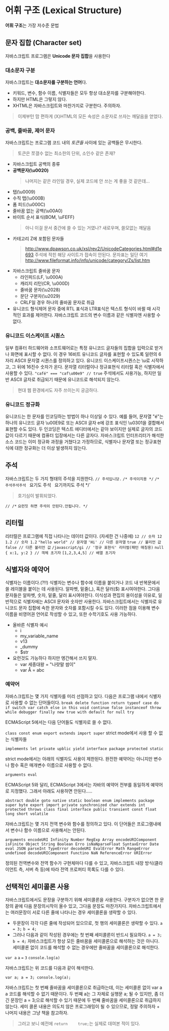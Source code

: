 # 어휘 구조 (Lexical Structure)
**어휘 구조**는 가장 저수준 문법
## 문자 집합 (Character set)
자바스크립트 프로그램은 **Unicode 문자 집합**을 사용한다
### 대소문자 구분
자바스크립트는 **대소문자를 구분하는 언어**다.
- 키워드, 변수, 함수 이름, 식별자들은 모두 항상 대소문자를 구분해야한다.
- 하지만 HTML은 그렇지 않다.
- XHTML은 자바스크립트와 마찬가지로 구분한다. 주의하자.
> 이제부턴 맘 편하게 (X)HTML의 모든 속성은 소문자로 쓰자는 깨달음을 얻었다.

### 공백, 줄바꿈, 제어 문자
자바스크립트는 프로그램 코드 내의 *토큰들* 사이에 있는 공백들은 무시한다.
> 토큰은 쪼갤수 없는 최소한의 단위, 소인수 같은 존재?

- 자바스크립트 공백의 종류
 - **공백문자(\u0020)**
   > 나머지는 같은 라인일 경우, 실제 코드에 안 쓰는 게 좋을 것 같은데...
 - 탭(\u0009)
 - 수직 탭(\u000B)
 - 폼 피드(\u000C)
 - 줄바꿈 없는 공백(\u00A0)
 - 바이트 순서 표식(BOM, \uFEFF)
   > 아니 이걸 문서 중간에 쓸 수 있는 거였나? 새로우며, 쓸모없는 깨달음
 - 카테고리 Z에 포함된 문자들
   > http://www.dpawson.co.uk/xsl/rev2/UnicodeCategories.html#d1e693 
   > 주석에 적힌 해당 사이트가 접속이 안된다.
   > 문자표는 일단 여기 http://www.fileformat.info/info/unicode/category/Zs/list.htm
- 자바스크립트 줄바꿈 문자
  - 라인피드(LF, \u000A)
  - 캐리지 리턴(CR, \u000D)
  - 줄바꿈 문자(\u2028)
  - 문단 구분자(\u2029)
  - CRLF일 경우 하나의 줄바꿈 문자로 취급
- 유니코드 형식제어 문자 중에 RTL 표식과 LTR표식은 텍스트 형식이 바뀔 때 시각적인 효과를 제어한다. 자바스크립트 코드의 변수 이름과 같은 식별자엔 사용할 수 없다.

### 유니코드 이스케이프 시퀀스
일부 컴퓨터 하드웨어와 소프트웨어로는 특정 유니코드 글자들의 집합을 입력으로 받거나 화면에 표시할 수 없다. 이 경우 16비트 유니코드 글자를 표현할 수 있도록 일련의 6자리 ASCII 문자열 시퀀스를 정의하고 있다. 유니코드 이스케이프시퀀스는 \u로 시작하고, 그 뒤에 16진수 숫자가 온다. 문자열 리터럴이나 정규표현식 리터럴 혹은 식별자에서 사용할 수 있다.
    `"café" === "caf\u00e9" // true`
주석에서도 사용가능, 하지만 일반 ASCII 글자로 취급되기 때문에 유니코드로 해석되지 않는다.
> 현대 웹 환경에서도 자주 쓰이는지 궁금하다.

### 유니코드 정규화
유니코드는 한 문자를 인코딩하는 방법이 하나 이상일 수 있다. 예를 들어, 문자열 "é"는 하나의 유니코드 글자 \u00E9로 또는 ASCII 글자 e에 강조 표식인 \u0301을 결합해서 표현할 수도 있다. 두 인코딩은 텍스트 에디터에서는 같아 보이지만 실제로 글자의 코드 값이 다르기 때문에 컴퓨터 입장에서는 다른 글자다. 자바스크립트 인터프리터가 해석한 소스 코드는 이미 정규화 과정을 거쳤다고 가정하므로, 식별자나 문자열 또는 정규표현식에 대한 정규화는 더 이상 발생하지 않는다.

## 주석
자바스크립트는 두 가지 형태의 주석을 지원한다.
`// 주석입니당.`
`/* 주석이지용 */`
`/* 주석주석주석
` 요기도 주석`
` 요기까지도 주석 */`

> 호기심이 발휘되었다.

`// /*`
`요런짓 하면 주석이 안된다.안됩니다. */`

## 리터럴
리터럴은 프로그램에 직접 나타나는 데이터 값이다. (자세한 건 나중에)
`12 // 숫자 12`
`1.2 // 숫자 1.2`
`"hello world" // 문자열`
`'Hi' // 다른 문자열`
`true // 불리언 값`
`false // 다른 불리언 값`
`/javascript/gi // '정규 표현식' 리터럴(패턴 매칭용)`
`null`
`{ x:1, y:2 } // 객체 초기자`
`[1,2,3,4,5] // 배열 초기자`
## 식별자와 예약어
식별자는 이름이다.(?!!) 식별자는 변수나 함수에 이름을 붙이거나 코드 내 반복문에서 쓸 레이블을 붙이는 데 사용된다. 알파벳, 밑줄(_), 혹은 달러($) 표시여야한다. 그다음 문자들은 알파벳, 숫자, 밑줄, 달러 표시여야한다. 이식성과 편집의 용이성을 이유로, 일반적으로 식별자에는 ASCII 문자와 숫자만 사용한다. 자바스크립트에서는 식별자로 유니코드 문자 집합에 속한 문자와 숫자를 포함시킬 수도 있다. 이러한 점을 이용해 변수 이름을 비영어권 언어로 작성할 수 있고, 또한 수학기호도 사용 가능하다.
- 올바른 식별자 예시
  - i
  - my_variable_name
  - v13
  - _dummy
  - $str
- 요런것도 가능하다 하지만 엥간해서 쓰지 말자.
  - var 세종대왕 = "나랏말 쌈이"
  - var Å = abc

### 예약어
자바스크립트는 몇 가지 식별자를 미리 선점하고 있다. 다음은 프로그램 내에서 식별자로 사용할 수 없는 단어들이다.
`break delete function return typeof case do if switch var catch else in this void continue false instanceof throw while debugger finally new true with default for null try`

ECMAScript 5에서는 다음 단어들도 식별자로 쓸 수 없다.

`class const enum export extends import super`
strict mode에서 사용 할 수 없는 식별자들

`implements let private upblic yield interface package protected static`

strict mode에서는 아래의 식별자도 사용이 제한된다. 완전한 예약어는 아니지만 변수나 함수 혹은 매개변수 이름으로 사용할 수 없다.

`arguments eval`

ECMAScript 5와 달리, ECMAScript 3에서는 자바의 예약어 전부를 동일하게 예약어로 지정했다. 그래서 아래도 사용하면 안된다.....

`abstract double goto native static boolean enum implements package super byte export import private synchronized char extends int protected throws class final interface public transient const float long short volatile`

자바스크립트는 몇 가지 전역 변수와 함수를 정의하고 있다. 이 단어들은 프로그램내에서 변수나 함수 이름으로 사용해서는 안된다.

`arguments encodeURI Infinity Number RegExp Array encodeURIComponent isFinite Object String Boolean Erro isNaNparseFloat SyntaxError Date eval JSON parseInt TypeError decodeURI EvalError Math RangeError undefined decodeURIComponent Functino NaN ReferenceError URIError`

정의된 전역변수와 전역 함수가 구현체마다 다를 수 있고, 자바스크립트 내장 방식(클라이언트 측, 서버 측 등)에 따라 전역 프로퍼티 목록도 다를 수 있다.

## 선택적인 세미콜론 사용
자바스크립트에서도 문장을 구분하기 위해 세미콜론을 사용한다. 구분자가 없으면 한 문장의 끝에 다음 문장의시작이 올수 있고, 그다음 문장도 마찬가지다. 자바스크립트에서는 여러문장이 서로 다른 줄에 나타나는 경우 세미콜론을 생략할 수 있다.
- 두문장이 각각 다른 줄에 작성되어 있으므로, 첫 행의 세미콜론은 생략할 수 있다.
  `a = 3;`
  `b = 4;`
- 그러나 다음과 같이 작성된 경우에는 첫 번째 세미콜론이 반드시 필요하다.
  `a = 3; b = 4;`
자바스크립트가 항상 모든 줄바꿈을 세미콜론으로 해석하는 것은 아니다. 세미콜론 없이 코드를 해석할 수 없는 경우에만 줄바꿈을 세미콜론으로 해석한다.

`var a`
`a`
`=`
`3`
`console.log(a)`

자바스크립트는 위 코드를 다음과 같이 해석한다.

`var a; a = 3; console.log(a);`

자바스크립트는 첫 번째 줄바꿈을 세미콜론으로 취급하는데, 이는 세미콜론 없이 var a a 코드를 해석할 수 없기 때문이다. 두 번째 a는 그 자체로 실행문 a; 될 수 있지만, 좀 더 긴 문장인 a = 3;으로 해석할 수 있기 때문에 두 번째 줄바꿈을 세미콜론으로 취급하지 않는다. 
세미 콜론 내용은 의도치 않은 프로그래밍이 될 수 있으므로, 정말 주의하자 + 나머지 내용은 그냥 책을 참고하자.
> 그러고 보니 예전에
> `return`
> `    true;`는 실제로 데여본 적이 있다.
